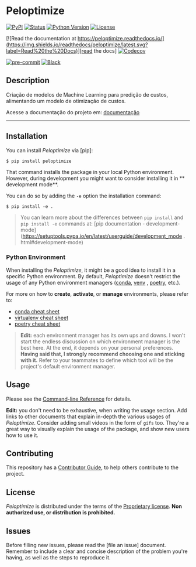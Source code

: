 [//]: # (Remove the following line to remove the "Powered by EY" logo)

[//]: # (![]&#40;docs/_static/EY_logo_5.gif&#41;)

# Peloptimize

[![PyPI](https://img.shields.io/pypi/v/peloptimize.svg)][pypi_]
[![Status](https://img.shields.io/pypi/status/peloptimize.svg)][status]
[![Python Version](https://img.shields.io/pypi/pyversions/peloptimize)][python version]
[![License](https://img.shields.io/pypi/l/peloptimize)][license]

[![Read the documentation at https://peloptimize.readthedocs.io/](https://img.shields.io/readthedocs/peloptimize/latest.svg?label=Read%20the%20Docs)][read the docs]
[![Codecov](https://codecov.io/gh/ingwersen-erik/peloptimize/branch/main/graph/badge.svg)][codecov]

[![pre-commit](https://img.shields.io/badge/pre--commit-enabled-brightgreen?logo=pre-commit&logoColor=white)][pre-commit]
[![Black](https://img.shields.io/badge/code%20style-black-000000.svg)][black]

[pypi_]: https://pypi.org/project/peloptimize/

[status]: https://pypi.org/project/peloptimize/

[python version]: https://pypi.org/project/peloptimize

[read the docs]: https://peloptimize.readthedocs.io/

[tests]: https://github.com/ingwersen-erik/peloptimize/actions?workflow=Tests

[codecov]: https://app.codecov.io/gh/ingwersen-erik/peloptimize

[pre-commit]: https://github.com/pre-commit/pre-commit

[black]: https://github.com/psf/black

## Description

Criação de modelos de Machine Learning para predição de custos, alimentando
um modelo de otimização de custos.

[//]: # (Criação de modelos de Machine Learning para predição de custos relacionados ao)

[//]: # (processo de pelotização da Vale S/A e otimização de custos através da aplicação)

[//]: # (de um modelo de otimização baseado nos resultados dos algoritmos preditivos.)

Acesse a documentação do projeto em: [documentação](https://erik-ingwersen-ey.github.io/peloptimize/)

----

## Installation

You can install _Peloptimize_ via [pip]:

```console
$ pip install peloptimize
```

That command installs the package in your local Python environment.
However, during development you might want to consider installing it in **
development mode**.

You can do so by adding the `-e` option the installation command:

```console
$ pip install -e .
```

> You can learn more about the differences between `pip install`
> and `pip install -e`
> commands
> at: [pip documentation - development-mode](https://setuptools.pypa.io/en/latest/userguide/development_mode
> . html#development-mode)

### Python Environment

When installing the _Peloptimize_, it might be a good idea to install
it in a specific Python environment. By default, _Peloptimize_
doesn't restrict the usage of any Python environment
managers ([conda](https://www.anaconda.com/),
[venv](https://virtualenv.pypa.io/en/latest/)
, [poetry](https://python-poetry.org/), etc.).

For more on how to **create**, **activate**, or **manage** environments, please
refer to:

- [conda cheat sheet](https://docs.conda.io/projects/conda/en/4.6.0/_downloads/52a95608c49671267e40c689e0bc00ca/conda-cheatsheet.pdf)
- [virtualenv cheat sheet](https://cheatography.com/ilyes64/cheat-sheets/python-virtual-environments/)
- [poetry cheat sheet](https://vikasz.hashnode.dev/python-poetry-cheatsheet)

> **Edit:** each environment manager has its own ups and downs. I won't start
> the endless
> discussion on which environment manager is the best here. At the end, it depends
> on your
> personal preferences. **Having said that, I strongly recommend choosing one and
sticking with it.**
> Refer to your teammates to define which tool will be the project's default
> environment manager.

## Usage

Please see the [Command-line Reference] for details.

**Edit:** you don't need to be exhaustive, when writing the usage section.
Add links to other documents that explain in-depth the various usages of
_Peloptimize_. Consider adding small videos in the form of
`gifs` too. They're a great way to visually explain the usage of the package,
and show new users how to use it.

## Contributing

This repository has a [Contributor Guide], to help others contribute to
the project.

## License

_Peloptimize_ is distributed under the terms of the
[Proprietary license](license). **Non authorized use, or distribution is
prohibited.**

## Issues

Before filling new issues, please read the [file an issue] document.
Remember to include a clear and concise description of the problem you're
having, as well as the steps to reproduce it.

<!-- github-only -->

[license]: https://github.com/ingwersen-erik/peloptimize/blob/main/LICENSE
[contributor guide]: https://github.com/ingwersen-erik/peloptimize/blob/main/CONTRIBUTING.md
[command-line reference]: https://peloptimize.readthedocs.io/en/latest/usage.html
